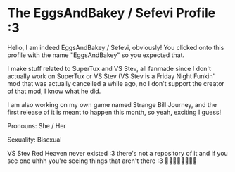 # The EggsAndBakey / Sefevi Profile :3

Hello, I am indeed EggsAndBakey / Sefevi, obviously! You clicked onto this profile with the name "EggsAndBakey" so you expected that.

I make stuff related to SuperTux and VS Stev, all fanmade since I don't actually work on SuperTux or VS Stev (VS Stev is a Friday Night Funkin' mod that was actually cancelled a while ago, no I don't support the creator of that mod, I know what he did.

I am also working on my own game named Strange Bill Journey, and the first release of it is meant to happen this month, so yeah, exciting I guess!

Pronouns: She / Her

Sexuality: Bisexual

VS Stev Red Heaven never existed :3 there's not a repository of it and if you see one uhhh you're seeing things that aren't there :3 🤑🤑🤑🤑🤑🤑🤑🤑
